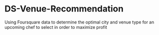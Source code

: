 # DS-Venue-Recommendation
Using Foursquare data to determine the optimal city and venue type for an upcoming chef to select in order to maximize profit
